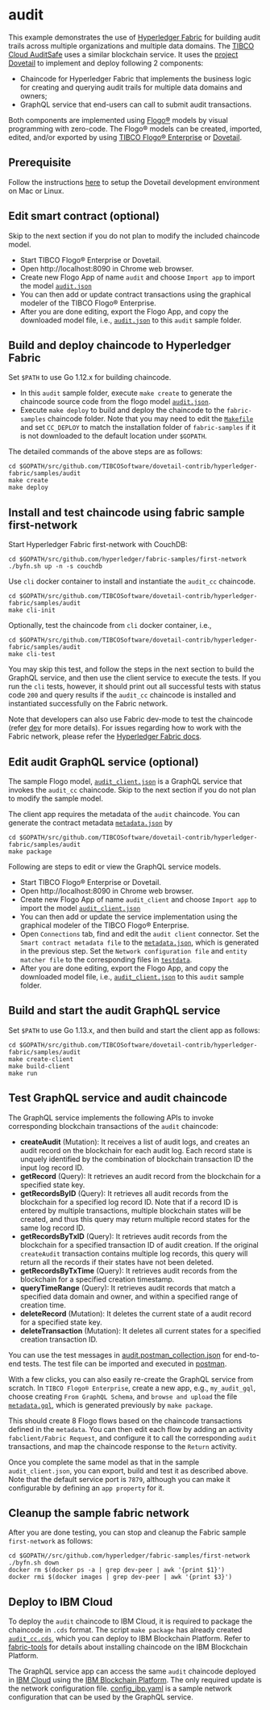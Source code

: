 # audit
This example demonstrates the use of [Hyperledger Fabric](https://www.hyperledger.org/projects/fabric) for building audit trails across multiple organizations and multiple data domains.  The [TIBCO Cloud AuditSafe](https://www.tibco.com/products/tibco-cloud-auditsafe) uses a similar blockchain service. It uses the [project Dovetail](https://tibcosoftware.github.io/dovetail/) to implement and deploy following 2 components:
- Chaincode for Hyperledger Fabric that implements the business logic for creating and querying audit trails for multiple data domains and owners;
- GraphQL service that end-users can call to submit audit transactions.

Both components are implemented using [Flogo®](https://www.flogo.io/) models by visual programming with zero-code.  The Flogo® models can be created, imported, edited, and/or exported by using [TIBCO Flogo® Enterprise](https://docs.tibco.com/products/tibco-flogo-enterprise-2-8-0) or [Dovetail](https://github.com/TIBCOSoftware/dovetail).

## Prerequisite
Follow the instructions [here](../../development.md) to setup the Dovetail development environment on Mac or Linux.

## Edit smart contract (optional)
Skip to the next section if you do not plan to modify the included chaincode model.

- Start TIBCO Flogo® Enterprise or Dovetail.
- Open http://localhost:8090 in Chrome web browser.
- Create new Flogo App of name `audit` and choose `Import app` to import the model [`audit.json`](audit.json)
- You can then add or update contract transactions using the graphical modeler of the TIBCO Flogo® Enterprise.
- After you are done editing, export the Flogo App, and copy the downloaded model file, i.e., [`audit.json`](audit.json) to this `audit` sample folder.

## Build and deploy chaincode to Hyperledger Fabric
Set `$PATH` to use Go 1.12.x for building chaincode.

- In this `audit` sample folder, execute `make create` to generate the chaincode source code from the flogo model [`audit.json`](audit.json).
- Execute `make deploy` to build and deploy the chaincode to the `fabric-samples` chaincode folder.  Note that you may need to edit the [`Makefile`](Makefile) and set `CC_DEPLOY` to match the installation folder of `fabric-samples` if it is not downloaded to the default location under `$GOPATH`.

The detailed commands of the above steps are as follows:
```
cd $GOPATH/src/github.com/TIBCOSoftware/dovetail-contrib/hyperledger-fabric/samples/audit
make create
make deploy
```

## Install and test chaincode using fabric sample first-network
Start Hyperledger Fabric first-network with CouchDB:
```
cd $GOPATH/src/github.com/hyperledger/fabric-samples/first-network
./byfn.sh up -n -s couchdb
```
Use `cli` docker container to install and instantiate the `audit_cc` chaincode.
```
cd $GOPATH/src/github.com/TIBCOSoftware/dovetail-contrib/hyperledger-fabric/samples/audit
make cli-init
```

Optionally, test the chaincode from `cli` docker container, i.e.,
```
cd $GOPATH/src/github.com/TIBCOSoftware/dovetail-contrib/hyperledger-fabric/samples/audit
make cli-test
```
You may skip this test, and follow the steps in the next section to build the GraphQL service, and then use the client service to execute the tests. If you run the `cli` tests, however, it should print out all successful tests with status code `200` and query results if the `audit_cc` chaincode is installed and instantiated successfully on the Fabric network.  

Note that developers can also use Fabric dev-mode to test the chaincode (refer [dev](../marble/dev.md) for more details).  For issues regarding how to work with the Fabric network, please refer the [Hyperledger Fabric docs](https://hyperledger-fabric.readthedocs.io/en/latest/build_network.html).

## Edit audit GraphQL service (optional)
The sample Flogo model, [`audit_client.json`](audit_client.json) is a GraphQL service that invokes the `audit_cc` chaincode.  Skip to the next section if you do not plan to modify the sample model.

The client app requires the metadata of the `audit` chaincode. You can generate the contract metadata [`metadata.json`](contract-metadata/metadata.json) by
```
cd $GOPATH/src/github.com/TIBCOSoftware/dovetail-contrib/hyperledger-fabric/samples/audit
make package
```
Following are steps to edit or view the GraphQL service models.
- Start TIBCO Flogo® Enterprise or Dovetail.
- Open http://localhost:8090 in Chrome web browser.
- Create new Flogo App of name `audit_client` and choose `Import app` to import the model [`audit_client.json`](audit_client.json)
- You can then add or update the service implementation using the graphical modeler of the TIBCO Flogo® Enterprise.
- Open `Connections` tab, find and edit the `audit client` connector. Set the `Smart contract metadata file` to the [`metadata.json`](contract-metadata/metadata.json), which is generated in the previous step.  Set the `Network configuration file` and `entity matcher file` to the corresponding files in [`testdata`](../../testdata).
- After you are done editing, export the Flogo App, and copy the downloaded model file, i.e., [`audit_client.json`](audit_client.json) to this `audit` sample folder.

## Build and start the audit GraphQL service
Set `$PATH` to use Go 1.13.x, and then build and start the client app as follows:
```
cd $GOPATH/src/github.com/TIBCOSoftware/dovetail-contrib/hyperledger-fabric/samples/audit
make create-client
make build-client
make run
```

## Test GraphQL service and audit chaincode
The GraphQL service implements the following APIs to invoke corresponding blockchain transactions of the `audit` chaincode:
- **createAudit** (Mutation): It receives a list of audit logs, and creates an audit record on the blockchain for each audit log. Each record state is unquely identified by the combination of blockchain transaction ID the input log record ID.
- **getRecord** (Query): It retrieves an audit record from the blockchain for a specified state key.
- **getRecordsByID** (Query): It retrieves all audit records from the blockchain for a specified log record ID. Note that if a record ID is entered by multiple transactions, multiple blockchain states will be created, and thus this query may return multiple record states for the same log record ID.
- **getRecordsByTxID** (Query): It retrieves audit records from the blockchain for a specified transaction ID of audit creation. If the original `createAudit` transaction contains multiple log records, this query will return all the records if their states have not been deleted.
- **getRecordsByTxTime** (Query): It retrieves audit records from the blockchain for a specified creation timestamp.
- **queryTimeRange** (Query): It retrieves audit records that match a specified data domain and owner, and within a specified range of creation time.
- **deleteRecord** (Mutation): It deletes the current state of a audit record for a specified state key.
- **deleteTransaction** (Mutation): It deletes all current states for a specified creation transaction ID.

You can use the test messages in [audit.postman_collection.json](audit.postman_collection.json) for end-to-end tests.  The test file can be imported and executed in [postman](https://www.getpostman.com/downloads/).

With a few clicks, you can also easily re-create the GraphQL service from scratch. In `TIBCO Flogo® Enterprise`, create a new app, e.g., `my_audit_gql`, choose creating `From GraphQL Schema`, and `browse and upload` the file [`metadata.gql`](contract-metadata/metadata.gql), which is generated previously by `make package`.

This should create 8 Flogo flows based on the chaincode transactions defined in the `metadata`.  You can then edit each flow by adding an activity `fabclient/Fabric Request`, and configure it to call the corresponding `audit` transactions, and map the chaincode response to the `Return` activity.

Once you complete the same model as that in the sample `audit_client.json`, you can export, build and test it as described above.  Note that the default service port is `7879`, although you can make it configurable by defining an `app property` for it.

## Cleanup the sample fabric network
After you are done testing, you can stop and cleanup the Fabric sample `first-network` as follows:
```
cd $GOPATH//src/github.com/hyperledger/fabric-samples/first-network
./byfn.sh down
docker rm $(docker ps -a | grep dev-peer | awk '{print $1}')
docker rmi $(docker images | grep dev-peer | awk '{print $3}')
```

## Deploy to IBM Cloud
To deploy the `audit` chaincode to IBM Cloud, it is required to package the chaincode in `.cds` format.  The script `make package` has already created [`audit_cc.cds`](audit_cc.cds), which you can deploy to IBM Blockchain Platform.  Refer to [fabric-tools](../../fabric-tools) for details about installing chaincode on the IBM Blockchain Platform.

The GraphQL service app can access the same `audit` chaincode deployed in [IBM Cloud](https://cloud.ibm.com) using the [IBM Blockchain Platform](https://cloud.ibm.com/catalog/services/blockchain-platform-20). The only required update is the network configuration file.  [config_ibp.yaml](../../testdata/config_ibp.yaml) is a sample network configuration that can be used by the GraphQL service.
